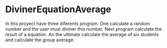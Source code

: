 # DivinerEquationAverage
In this proyect have three diferents program.
One calculate a random number and the user must diviner this number.
Next program calculate the result of a equation.
An the ultimate calculate the average of six students and calculate the group average.
